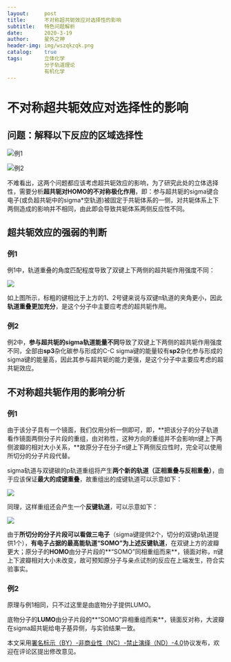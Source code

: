 ```yaml
---
layout:     post
title:      不对称超共轭效应对选择性的影响
subtitle:   特色问题解析
date:       2020-3-19
author:     星外之神
header-img: img/wszqkzqk.png
catalog:    true
tags:       立体化学
            分子轨道理论
            有机化学
---
```


# 不对称超共轭效应对选择性的影响

## 问题：解释以下反应的区域选择性

![例1](https://wszqkzqk.github.io/img/不对称超共轭例子1.png)

![例2](https://wszqkzqk.github.io/img/不对称超共轭例子2.png)

不难看出，这两个问题都应该考虑超共轭效应的影响，为了研究此处的立体选择性，需要分析**超共轭对HOMO的不对称极化作用**，即：参与超共轭的sigma键合电子(或负超共轭中的sigma*空轨道)被固定于共轭体系的一侧，对共轭体系上下两侧造成的影响并不相同，由此即会导致共轭体系两侧反应性不同。

## 超共轭效应的强弱的判断

### 例1

例1中，轨道重叠的角度匹配程度导致了双键上下两侧的超共轭作用强度不同：

![](https://wszqkzqk.github.io/img/不对称超共轭述图1.png)

如上图所示，标粗的键相比于上方的1、2号键来说与双键π轨道的夹角更小，因此**轨道重叠更加充分**，是这个分子中主要应考虑的超共轭作用。

### 例2

例2中，**参与超共轭的sigma轨道能量不同**导致了双键上下两侧的超共轭作用强度不同，全部由**sp3**杂化碳参与形成的C-C sigma键的能量较有**sp2**杂化参与形成的sigma键的能量高，因此其参与超共轭的能力更强，是这个分子中主要应考虑的超共轭效应。

## 不对称超共轭作用的影响分析

### 例1

由于该分子具有一个镜面，我们仅用分析一侧即可，即，**把该分子的分子轨道看作镜面两侧分子片段的重组，由对称性，这种方向的重组并不会影响π键上下两侧波瓣的相对大小关系，**故原分子在分子π键上下两侧反应性时，完全可以使用所切分的分子片段代替。

sigma轨道与双键碳的p轨道重组将产生**两个新的轨道（正相重叠与反相重叠）**，由于应该保证**最大的成键重叠**，故重组出的成键轨道可以示意如下：

![](https://wszqkzqk.github.io/img/不对称超共轭述图2.png)

同理，这样重组还会产生一个**反键轨道**，可以示意如下：

![](https://wszqkzqk.github.io/img/不对称超共轭述图3.png)

由于**所切分的分子片段可以看做三电子**（sigma键提供2个，切分的双键p轨道提供1个），**有电子占据的最高能轨道“SOMO”为上述反键轨道**，在双键上方的波瓣更大；原分子的**HOMO**由分子片段的**“SOMO”同相重组而来**，镜面对称，π键上下波瓣相对大小未改变，故可预知原分子与亲点试剂的反应在上端发生，符合实验事实。

### 例2

原理与例1相同，只不过这里是由底物分子提供LUMO。

底物分子的**LUMO**由分子片段的**“SOMO”异相重组而来**，镜面反对称，大波瓣在sigma超共轭给电子基异侧，与实验结果一致。



本文采用[署名标示（BY）-非商业性（NC）-禁止演绎（ND）-4.0](https://creativecommons.org/licenses/by-nc-nd/4.0/deed.zh)协议发布，欢迎在评论区提出修改意见。
